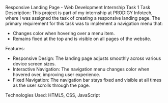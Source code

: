 Responsive Landing Page - Web Development Internship Task 1
Task Description:
This project is part of my internship at PRODIGY Infotech, where I was assigned the task of creating a responsive landing page. The primary requirement for this task was to implement a navigation menu that:

- Changes color when hovering over a menu item.
- Remains fixed at the top and is visible on all pages of the website.

Features:
- Responsive Design: The landing page adjusts smoothly across various device screen sizes.
- Interactive Navigation: The navigation menu changes color when hovered over, improving user experience.
- Fixed Navigation: The navigation bar stays fixed and visible at all times as the user scrolls through the page.

Technologies Used: HTML5, CSS, JavaScript
 
